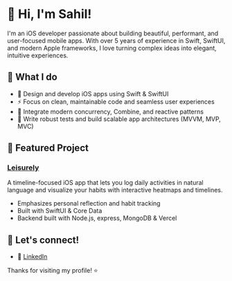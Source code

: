 # 👋 Hi, I'm Sahil!

I'm an iOS developer passionate about building beautiful, performant, and user-focused mobile apps. With over 5 years of experience in Swift, SwiftUI, and modern Apple frameworks, I love turning complex ideas into elegant, intuitive experiences.

## 💼 What I do

- 🎨 Design and develop iOS apps using Swift & SwiftUI
- ⚡ Focus on clean, maintainable code and seamless user experiences
- 🔁 Integrate modern concurrency, Combine, and reactive patterns
- 🧪 Write robust tests and build scalable app architectures (MVVM, MVP, MVC)

## 🚀 Featured Project

### [Leisurely](https://leisurely-backend.vercel.app/)
A timeline-focused iOS app that lets you log daily activities in natural language and visualize your habits with interactive heatmaps and timelines.  

- Emphasizes personal reflection and habit tracking
- Built with SwiftUI & Core Data
- Backend built with Node.js, express, MongoDB & Vercel

## 💬 Let's connect!

- 💼 [LinkedIn](https://www.linkedin.com/in/sahilkapal/)

Thanks for visiting my profile! ⭐️
